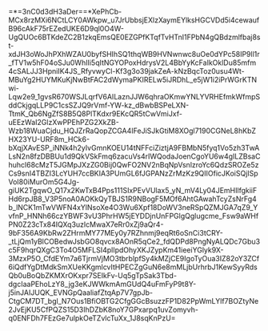 =*=3nC0d3dH3aDer==*XePhCb-MCx8rzMXi6NCtLCY0AWkpw_u7JrUbbsjEXlzXaymEYlksHGCVDd5i4cewaufB96cAkF75rEZedUKE6D9ql0O4W-UgQUOc6BTKdeZC2B1zkqEmsQE0EZGPfKTqfTvHTnI1FPbN4gQBdzmlfbaj8st-xdJH3oWoJhPXhWZAU0byfSHIhSQ1thqWB9HVNwnwc8uOe0dYPc58IP9ll1r_fTV1w5hF04oSJu0WhIIi5qItNGYOPoxHdrysV2L4BbYyKcFaIkOklDu85mfm4cSALJJ3HpniIK4JS_RfyvwyCl-Kf3g3o39jakZeA-kNzBqcToz0usu4Wt-MBuYg2HUYMKuKjNwBtFAC2dWymaPKIRELw5iJRDhL_e5jW1i2iPrWGrKTNwi-Lqw2e9_1gvsR670WSJLqrfV6AILaznJJW6qhraOKmwYNLYVRHEfmkWfmpSddCkjgqLLP9C1csSZJQ9rVmf-YW-kz_dBwbBSPeLXN-TtmK_Qb6NgZfS8B5Q8PlTKdxr9EKcQR5tCwVmiJxf-uEEzWaI2GlzXwPPEhPZG2XkZB-Wzb18WuaCjdu_HQJZrRaQopZCGA4IFeJiSJkGtiM8XOgl7190CGNeL8hKbZHX23YU-URF8m_HCk6-bXqjXAvESP_iNNk4h2yIvGmnKOEU14tNFFciZiztjA9FBMbN5fyq1Vo5zh3TwALsN2n8fzDBBUu1d9QkVSkFmq6zacuVs4rIWQodaJoenCgoYU6w4gILZBsaChuhcl68cMzT5JGMpJXzZG0Bij0QwFO2NV2nBqNpVsnlzroYc6QdzSROZe5zCs9snI4TBZI3LcYUH7ccBKIA3PUmGL6fJGPANzZrMzKz9QIIOficJKoiSQjISpVoI80iMurOm5G4Jg-giUK2TgqwO_Q17x2KwTxB4Pps111SIxPEvVUlax5_yN_mV4Ly04JEmHIlfgkiiFHd6rpJB8_V3P5noA0AOKkQyTBJS1R9NBogF5MOf6AhtGAwahTcyZsNrFg4b_lNCK1mTwVWFN4xYlNsoXe4O3Wu6Xpf18DoWV3neRSpQZMJGA7qZ9_YvfnP_HNNh66czYBWF3vU3PhrHW5jEYDDjnUnFPGlgQglugcme_Fsw9aWHfPN0Z23cTx84IQXq3uzlcMwaX7eRr0xZj9aQr4-9bF356A9KbRw2ZHrmMY77MEy0y7RZhnmj9eqRt6oSnCi3tCRY-_tLjQm1yBlCOBedwJsbGO8qvcx8AOnR5qCe2_fdQDPd8PngNyALQDc7Gbu3c5F9hqrQXgC3To4O5MFLSI4plIpdOhyXKJZypKm41ieeiYGlyk9X-3MzxP5O_CfdEYm7a6TjrmVjMO3tbrblpfSy4kMZjCE9IgoTyOua3IZ82oY3ZCf6iQdfYgDtMdkSmXUeKKgmlcvItHPECZgGuN6e8mMLjbUrhrbJ1KewSyyRdsQb0uBoQbZKMXrOKxpr7SEIkFv-Uq5gTpSak3Tbd-dgcIaaPEhoLzY8_jg3eKJWWkmAmGUdQ4uFmFyP9t8Y-j5inJAIJUQK_EVNGpQaaliafZtqAp7V7gpJb-CtgCM7DT_bgl_N7Ous1BfiOBTG2CfgGGcBsuzzFP1D82PpWmLYlf7BOZtyNe2JvEjKU5CfPQZS15D3IhDZbK8noY7GPxarpq1uvZomyvh-q0ENFDh7FEzGe7ulpkOeTZvlcTuXx_1J8sqKnPzU=